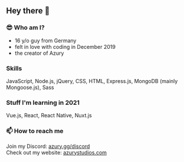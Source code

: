 ## Hey there 👋

### 😎 Who am I?
- 16 y/o guy from Germany
- felt in love with coding in December 2019
- the creator of Azury

### Skills
JavaScript, Node.js, jQuery, CSS, HTML, Express.js, MongoDB (mainly Mongoose.js), Sass

### Stuff I'm learning in 2021
Vue.js, React, React Native, Nuxt.js

### 📫 How to reach me
Join my Discord: [azury.gg/discord](https://azury.gg/discord)\
Check out my website: [azurystudios.com](https://azurystudios.com)
